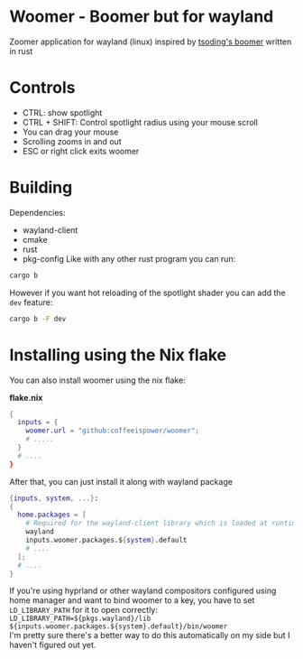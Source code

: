 # Woomer - Boomer but for wayland

Zoomer application for wayland (linux) inspired by [tsoding's boomer](https://github.com/tsoding/boomer) written in rust

# Controls

- CTRL: show spotlight
- CTRL + SHIFT: Control spotlight radius using your mouse scroll
- You can drag your mouse
- Scrolling zooms in and out
- ESC or right click exits woomer

# Building

Dependencies:
- wayland-client
- cmake
- rust
- pkg-config
Like with any other rust program you can run:
```sh
cargo b
```

However if you want hot reloading of the spotlight shader you can add the `dev` feature:

```sh
cargo b -F dev
```

# Installing using the Nix flake

You can also install woomer using the nix flake:

**flake.nix**

```nix
{
  inputs = {
    woomer.url = "github:coffeeispower/woomer";
    # .....
  }
  # ....
}
```

After that, you can just install it along with wayland package

```nix
{inputs, system, ...}:
{
  home.packages = [
    # Required for the wayland-client library which is loaded at runtime
    wayland
    inputs.woomer.packages.${system}.default
    # ....
  ];
  # ....
}
```

If you're using hyprland or other wayland compositors configured using home manager and want to bind woomer to a key,
you have to set `LD_LIBRARY_PATH` for it to open correctly:
`LD_LIBRARY_PATH=${pkgs.wayland}/lib ${inputs.woomer.packages.${system}.default}/bin/woomer`  
I'm pretty sure there's a better way to do this automatically on my side but I haven't figured out yet.
